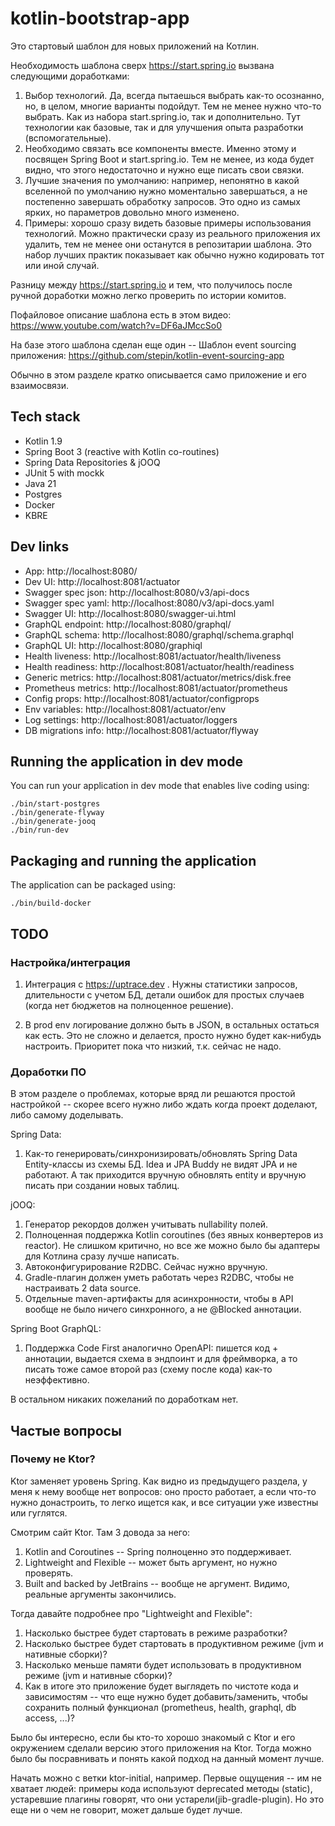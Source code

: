 # kotlin-bootstrap-app

Это стартовый шаблон для новых приложений на Котлин.

Необходимость шаблона сверх https://start.spring.io вызвана следующими доработками:

1. Выбор технологий. Да, всегда пытаешься выбрать как-то осознанно,
но, в целом, многие варианты подойдут. Тем не менее нужно что-то выбрать. Как из набора start.spring.io,
так и дополнительно. Тут технологии как базовые, так и для улучшения опыта разработки (вспомогательные).
2. Необходимо связать все компоненты вместе. Именно этому и посвящен Spring Boot и start.spring.io. Тем не менее,
из кода будет видно, что этого недостаточно и нужно еще писать свои связки.
3. Лучшие значения по умолчанию: например, непонятно в какой вселенной по умолчанию нужно моментально завершаться,
а не постепенно завершать обработку запросов. Это одно из самых ярких, но параметров довольно много изменено.
4. Примеры: хорошо сразу видеть базовые примеры использования технологий. Можно практически сразу из реального
приложения их удалить, тем не менее они останутся в репозитарии шаблона. Это набор лучших практик показывает
как обычно нужно кодировать тот или иной случай.

Разницу между https://start.spring.io и тем, что получилось после ручной доработки можно легко проверить
по истории комитов.

Пофайловое описание шаблона есть в этом видео: https://www.youtube.com/watch?v=DF6aJMccSo0

На базе этого шаблона сделан еще один -- Шаблон event sourcing приложения: https://github.com/stepin/kotlin-event-sourcing-app

Обычно в этом разделе кратко описывается само приложение и его взаимосвязи.

## Tech stack

- Kotlin 1.9
- Spring Boot 3 (reactive with Kotlin co-routines)
- Spring Data Repositories & jOOQ
- JUnit 5 with mockk
- Java 21
- Postgres
- Docker
- KBRE

## Dev links

- App: http://localhost:8080/
- Dev UI: http://localhost:8081/actuator
- Swagger spec json: http://localhost:8080/v3/api-docs
- Swagger spec yaml: http://localhost:8080/v3/api-docs.yaml
- Swagger UI: http://localhost:8080/swagger-ui.html
- GraphQL endpoint: http://localhost:8080/graphql/
- GraphQL schema: http://localhost:8080/graphql/schema.graphql
- GraphQL UI: http://localhost:8080/graphiql
- Health liveness: http://localhost:8081/actuator/health/liveness
- Health readiness: http://localhost:8081/actuator/health/readiness
- Generic metrics: http://localhost:8081/actuator/metrics/disk.free
- Prometheus metrics: http://localhost:8081/actuator/prometheus
- Config props: http://localhost:8081/actuator/configprops
- Env variables: http://localhost:8081/actuator/env
- Log settings: http://localhost:8081/actuator/loggers
- DB migrations info: http://localhost:8081/actuator/flyway

## Running the application in dev mode

You can run your application in dev mode that enables live coding using:

```shell script
./bin/start-postgres
./bin/generate-flyway
./bin/generate-jooq
./bin/run-dev
```

## Packaging and running the application

The application can be packaged using:

```shell script
./bin/build-docker
```

## TODO

### Настройка/интеграция

1. Интеграция с https://uptrace.dev . Нужны статистики запросов, длительности с учетом БД, детали ошибок для простых
случаев (когда нет бюджетов на полноценное решение).

2. В prod env логирование должно быть в JSON, в остальных остаться как есть. Это не сложно и делается, просто нужно
будет как-нибудь настроить. Приоритет пока что низкий, т.к. сейчас не надо.

### Доработки ПО

В этом разделе о проблемах, которые вряд ли решаются простой настройкой -- скорее всего нужно либо ждать когда проект
доделают, либо самому доделывать.

Spring Data:

1. Как-то генерировать/синхронизировать/обновлять Spring Data Entity-классы из схемы БД. Idea и JPA Buddy
не видят JPA и не работают. А так приходится вручную обновлять entity и вручную писать при создании новых таблиц.

jOOQ:

1. Генератор рекордов должен учитывать nullability полей.
2. Полноценная поддержка Kotlin coroutines (без явных конвертеров из reactor). Не слишком критично, но все же можно
было бы адаптеры для Котлина сразу лучше написать.
3. Автоконфигурирование R2DBC. Сейчас нужно вручную.
4. Gradle-плагин должен уметь работать через R2DBC, чтобы не настраивать 2 data source.
5. Отдельные maven-артифакты для асинхронности, чтобы в API вообще не было ничего синхронного, а не @Blocked аннотации.

Spring Boot GraphQL:

1. Поддержка Code First аналогично OpenAPI: пишется код + аннотации, выдается схема в эндпоинт и для фреймворка,
а то писать тоже самое второй раз (схему после кода) как-то неэффективно.

В остальном никаких пожеланий по доработкам нет.

## Частые вопросы

### Почему не Ktor?

Ktor заменяет уровень Spring. Как видно из предыдущего раздела, у меня к нему вообще нет вопросов: оно просто работает,
а если что-то нужно донастроить, то легко ищется как, и все ситуации уже известны или гуглятся.

Смотрим сайт Ktor. Там 3 довода за него:

1. Kotlin and Coroutines -- Spring полноценно это поддерживает.
2. Lightweight and Flexible -- может быть аргумент, но нужно проверять.
3. Built and backed by JetBrains -- вообще не аргумент. Видимо, реальные аргументы закончились.

Тогда давайте подробнее про "Lightweight and Flexible":

1. Насколько быстрее будет стартовать в режиме разработки?
2. Насколько быстрее будет стартовать в продуктивном режиме (jvm и нативные сборки)?
3. Насколько меньше памяти будет использовать в продуктивном режиме (jvm и нативные сборки)?
4. Как в итоге это приложение будет выглядеть по чистоте кода и зависимостям -- что еще нужно будет добавить/заменить,
чтобы сохранить полный функционал (prometheus, health, graphql, db access, ...)?

Было бы интересно, если бы кто-то хорошо знакомый с Ktor и его окружением сделали версию этого приложения на Ktor. Тогда
можно было бы посравнивать и понять какой подход на данный момент лучше.

Начать можно с ветки ktor-initial, например. Первые ощущения -- им не хватает людей: примеры кода используют deprecated
методы (static), устаревшие плагины говорят, что они устарели(jib-gradle-plugin). Но это еще ни о чем не говорит,
может дальше будет лучше.
